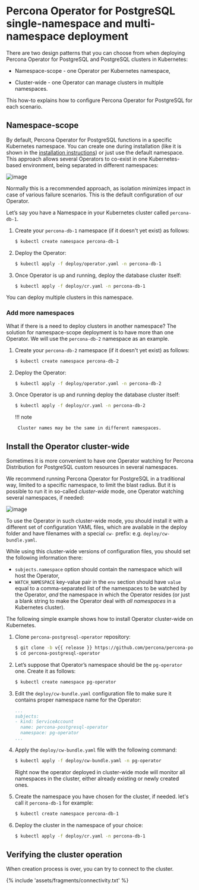 # Percona Operator for PostgreSQL single-namespace and multi-namespace deployment

There are two design patterns that you can choose from when deploying Percona Operator for PostgreSQL and PostgreSQL clusters in Kubernetes:

* Namespace-scope - one Operator per Kubernetes namespace,

* Cluster-wide - one Operator can manage clusters in multiple namespaces.

This how-to explains how to configure Percona Operator for PostgreSQL for each scenario.

## Namespace-scope

By default, Percona Operator for PostgreSQL functions in a specific Kubernetes namespace. You can
create one during installation (like it is shown in the
[installation instructions](kubernetes.md#install-kubernetes)) or just use the default namespace. This approach allows several Operators to co-exist in one Kubernetes-based environment, being separated in different namespaces:

![image](assets/images/cluster-wide-1.svg)

Normally this is a recommended approach, as isolation minimizes impact in case of various failure scenarios. This is the default configuration of our Operator.

Let’s say you have a Namespace in your Kubernetes cluster called `percona-db-1`.

1. Create your `percona-db-1` namespace (if it doesn't yet exist) as follows:

    ``` {.bash data-prompt="$" }
    $ kubectl create namespace percona-db-1
    ```

2. Deploy the Operator:

    ``` {.bash data-prompt="$" }
    $ kubectl apply -f deploy/operator.yaml -n percona-db-1
    ```

3. Once Operator is up and running, deploy the database cluster itself:

    ``` {.bash data-prompt="$" }
    $ kubectl apply -f deploy/cr.yaml -n percona-db-1
    ```

You can deploy multiple clusters in this namespace.

### Add more namespaces

What if there is a need to deploy clusters in another namespace? The solution for namespace-scope deployment is to have more than one Operator. We will use the `percona-db-2` namespace as an example.

1. Create your `percona-db-2` namespace (if it doesn't yet exist) as follows:

    ``` {.bash data-prompt="$" }
    $ kubectl create namespace percona-db-2
    ```

2. Deploy the Operator:

    ``` {.bash data-prompt="$" }
    $ kubectl apply -f deploy/operator.yaml -n percona-db-2
    ```

3. Once Operator is up and running deploy the database cluster itself:

    ``` {.bash data-prompt="$" }
    $ kubectl apply -f deploy/cr.yaml -n percona-db-2
    ```

    !!! note

        Cluster names may be the same in different namespaces.

## Install the Operator cluster-wide

Sometimes it is more convenient to have one Operator watching for
Percona Distribution for PostgreSQL custom resources in several namespaces.

We recommend running Percona Operator for PostgreSQL in a traditional way,
limited to a specific namespace, to limit the blast radius. But it is possible
to run it in so-called *cluster-wide* mode, one Operator watching several
namespaces, if needed:

![image](assets/images/cluster-wide-2.svg)

To use the Operator in such cluster-wide mode, you should install it with a
different set of configuration YAML files, which are available in the deploy
folder and have filenames with a special `cw-` prefix: e.g.
`deploy/cw-bundle.yaml`.

While using this cluster-wide versions of configuration files, you should set
the following information there:

* `subjects.namespace` option should contain the namespace which will host
    the Operator,
* `WATCH_NAMESPACE` key-value pair in the `env` section should have
    `value` equal to a  comma-separated list of the namespaces to be watched by
    the Operator, *and* the namespace in which the Operator resides (or just a
    blank string to make the Operator deal with *all namespaces* in a Kubernetes
    cluster).

The following simple example shows how to install Operator cluster-wide on
Kubernetes.

1. Clone `percona-postgresql-operator` repository:

    ``` {.bash data-prompt="$" }
    $ git clone -b v{{ release }} https://github.com/percona/percona-postgresql-operator
    $ cd percona-postgresql-operator
    ```

2. Let’s suppose that Operator’s namespace should be the `pg-operator` one.
    Create it as follows:

    ``` {.bash data-prompt="$" }
    $ kubectl create namespace pg-operator
    ```

3. Edit the ``deploy/cw-bundle.yaml`` configuration file to make sure it
    contains proper namespace name for the Operator:

    ```yaml
    ...
    subjects:
    - kind: ServiceAccount
      name: percona-postgresql-operator
      namespace: pg-operator
    ...
    ```

4. Apply the `deploy/cw-bundle.yaml` file with the following command:

    ``` {.bash data-prompt="$" }
    $ kubectl apply -f deploy/cw-bundle.yaml -n pg-operator
    ```

    Right now the operator deployed in cluster-wide mode will monitor all
    namespaces in the cluster, either already existing or newly created ones.

5. Create the namespace you have chosen for the cluster, if needed. let's call
    it `percona-db-1` for example:

    ``` {.bash data-prompt="$" }
    $ kubectl create namespace percona-db-1
    ```
    
6.  Deploy the cluster in the namespace of your choice:

    ``` {.bash data-prompt="$" }
    $ kubectl apply -f deploy/cr.yaml -n percona-db-1
    ```

## Verifying the cluster operation

When creation process is over, you can try to connect to the cluster.

{% include 'assets/fragments/connectivity.txt' %}


